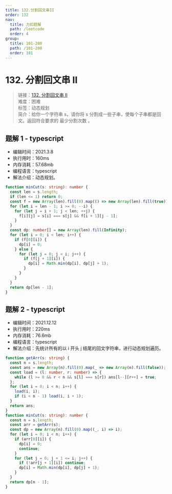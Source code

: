 ```yaml
---
title: 132.分割回文串II
order: 132
nav:
  title: 力扣题解
  path: /leetcode
  order: 4
group:
  title: 101-200
  path: /101-200
  order: 101
---
```


# 132. 分割回文串 II

> 链接：[132. 分割回文串 II](https://leetcode-cn.com/problems/palindrome-partitioning-ii/)  
> 难度：困难  
> 标签：动态规划  
> 简介：给你一个字符串 s，请你将 s 分割成一些子串，使每个子串都是回文。返回符合要求的 最少分割次数 。

## 题解 1 - typescript

- 编辑时间：2021.3.8
- 执行用时：160ms
- 内存消耗：57.68mb
- 编程语言：typescript
- 解法介绍：动态规划。

```typescript
function minCut(s: string): number {
  const len = s.length;
  if (len <= 1) return 0;
  const f = new Array(len).fill(0).map(() => new Array(len).fill(true));
  for (let i = len - 1; i >= 0; --i) {
    for (let j = i + 1; j < len; ++j) {
      f[i][j] = s[i] === s[j] && f[i + 1][j - 1];
    }
  }
  const dp: number[] = new Array(len).fill(Infinity);
  for (let i = 0; i < len; i++) {
    if (f[0][i]) {
      dp[i] = 0;
    } else {
      for (let j = 0; j < i; j++) {
        if (f[j + 1][i]) {
          dp[i] = Math.min(dp[i], dp[j] + 1);
        }
      }
    }
  }
  return dp[len - 1];
}
```

## 题解 2 - typescript

- 编辑时间：2021.12.12
- 执行用时：220ms
- 内存消耗：76.6mb
- 编程语言：typescript
- 解法介绍：先统计所有的以 i 开头 j 结尾的回文字符串，进行动态规划遍历。

```typescript
function getArr(s: string) {
  const n = s.length;
  const ans = new Array(n).fill(0).map(_ => new Array(n).fill(false));
  const load = (l: number, r: number) => {
    while (l >= 0 && r < n && s[l] === s[r]) ans[l--][r++] = true;
  };
  for (let i = 0; i < n; i++) {
    load(i, i);
    if (i < n - 1) load(i, i + 1);
  }
  return ans;
}
function minCut(s: string): number {
  const n = s.length;
  const arr = getArr(s);
  const dp = new Array(n).fill(0).map((_, i) => i);
  for (let i = 0; i < n; i++) {
    if (arr[0][i]) {
      dp[i] = 0;
      continue;
    }
    for (let j = 0; j + 1 <= i; j++) {
      if (!arr[j + 1][i]) continue;
      dp[i] = Math.min(dp[i], dp[j] + 1);
    }
  }
  return dp[n - 1];
}
```
